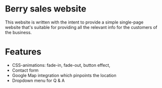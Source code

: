 # Berry sales website

This website is written with the intent to provide a simple single-page website that's suitable for providing all the relevant info for the customers of the business.

# Features

* CSS-animations: fade-in, fade-out, button effect, 
* Contact form
* Google Map integration which pinpoints the location
* Dropdown menu for Q & A
